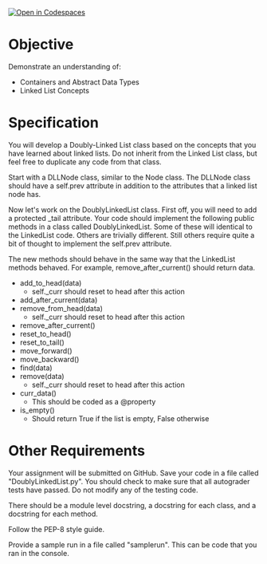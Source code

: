 [![Open in Codespaces](https://classroom.github.com/assets/launch-codespace-2972f46106e565e64193e422d61a12cf1da4916b45550586e14ef0a7c637dd04.svg)](https://classroom.github.com/open-in-codespaces?assignment_repo_id=16114103)
# Objective

Demonstrate an understanding of:

- Containers and Abstract Data Types
- Linked List Concepts

# Specification

You will develop a Doubly-Linked List class based on the concepts that you have learned about linked lists. Do not inherit from the Linked List class, but feel free to duplicate any code from that class.

Start with a DLLNode class, similar to the Node class. The DLLNode class should have a self.prev attribute in addition to the attributes that a linked list node has.

Now let's work on the DoublyLinkedList class. First off, you will need to add a protected \_tail attribute. Your code should implement the following public methods in a class called DoublyLinkedList. Some of these will identical to the LinkedList code. Others are trivially different. Still others require quite a bit of thought to implement the self.prev attribute.

The new methods should behave in the same way that the LinkedList methods behaved. For example, remove_after_current() should return data.

* add_to_head(data)
  * self._curr should reset to head after this action
* add_after_current(data)
* remove_from_head(data)
  * self._curr should reset to head after this action
* remove_after_current()
* reset_to_head()
* reset_to_tail()
* move_forward()
* move_backward()
* find(data)
* remove(data)
  * self._curr should reset to head after this action
* curr_data()
  * This should be coded as a @property
* is_empty()
  * Should return True if the list is empty, False otherwise


# Other Requirements

Your assignment will be submitted on GitHub. Save your code in a file called "DoublyLinkedList.py". You should check to make sure
that all autograder tests have passed. Do not modify any of the testing code.

There should be a module level docstring, a docstring for each class, and a
docstring for each method.

Follow the PEP-8 style guide.

Provide a sample run in a file called "samplerun". This can be code that you ran in the console.
